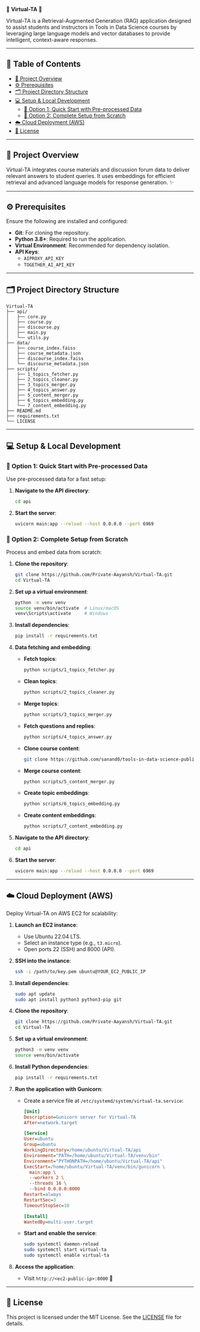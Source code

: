 🤖 **Virtual-TA** 🤖

Virtual-TA is a Retrieval-Augmented Generation (RAG) application designed to assist students and instructors in Tools in Data Science courses by leveraging large language models and vector databases to provide intelligent, context-aware responses.

---

## 📑 Table of Contents

- [📘 Project Overview](#project-overview)
- [⚙️ Prerequisites](#prerequisites)
- [🗂️ Project Directory Structure](#project-directory-structure)
- [💻 Setup & Local Development](#setup--local-development)
  - [🚀 Option 1: Quick Start with Pre-processed Data](#option-1-quick-start-with-pre-processed-data)
  - [🔧 Option 2: Complete Setup from Scratch](#option-2-complete-setup-from-scratch)
- [☁️ Cloud Deployment (AWS)](#cloud-deployment-aws)
- [📄 License](#license)

---

## 📘 Project Overview

Virtual-TA integrates course materials and discussion forum data to deliver relevant answers to student queries. It uses embeddings for efficient retrieval and advanced language models for response generation. ✨

---

## ⚙️ Prerequisites

Ensure the following are installed and configured:

- **Git**: For cloning the repository.
- **Python 3.8+**: Required to run the application.
- **Virtual Environment**: Recommended for dependency isolation.
- **API Keys**:
  - `AIPROXY_API_KEY`
  - `TOGETHER_AI_API_KEY`

---

## 🗂️ Project Directory Structure

```plaintext
Virtual-TA
├── api/
│   ├── core.py
│   ├── course.py
│   ├── discourse.py
│   ├── main.py
│   └── utils.py
├── data/
│   ├── course_index.faiss
│   ├── course_metadata.json
│   ├── discourse_index.faiss
│   └── discourse_metadata.json
├── scripts/
│   ├── 1_topics_fetcher.py
│   ├── 2_topics_cleaner.py
│   ├── 3_topics_merger.py
│   ├── 4_topics_answer.py
│   ├── 5_content_merger.py
│   ├── 6_topics_embedding.py
│   └── 7_content_embedding.py
├── README.md
├── requirements.txt
└── LICENSE
```

---

## 💻 Setup & Local Development

### 🚀 Option 1: Quick Start with Pre-processed Data

Use pre-processed data for a fast setup:

1. **Navigate to the API directory**:

   ```bash
   cd api
   ```

2. **Start the server**:

   ```bash
   uvicorn main:app --reload --host 0.0.0.0 --port 6969
   ```

### 🔧 Option 2: Complete Setup from Scratch

Process and embed data from scratch:

1. **Clone the repository**:

   ```bash
   git clone https://github.com/Private-Aayansh/Virtual-TA.git
   cd Virtual-TA
   ```

2. **Set up a virtual environment**:

   ```bash
   python -m venv venv
   source venv/bin/activate  # Linux/macOS
   venv\Scripts\activate     # Windows
   ```

3. **Install dependencies**:

   ```bash
   pip install -r requirements.txt
   ```

4. **Data fetching and embedding**:

   - **Fetch topics**:
     ```bash
     python scripts/1_topics_fetcher.py
     ```
   - **Clean topics**:
     ```bash
     python scripts/2_topics_cleaner.py
     ```
   - **Merge topics**:
     ```bash
     python scripts/3_topics_merger.py
     ```
   - **Fetch questions and replies**:
     ```bash
     python scripts/4_topics_answer.py
     ```
   - **Clone course content**:
     ```bash
     git clone https://github.com/sanand0/tools-in-data-science-public.git raw-data/cloned
     ```
   - **Merge course content**:
     ```bash
     python scripts/5_content_merger.py
     ```
   - **Create topic embeddings**:
     ```bash
     python scripts/6_topics_embedding.py
     ```
   - **Create content embeddings**:
     ```bash
     python scripts/7_content_embedding.py
     ```

5. **Navigate to the API directory**:

   ```bash
   cd api
   ```

6. **Start the server**:

   ```bash
   uvicorn main:app --reload --host 0.0.0.0 --port 6969
   ```

---

## ☁️ Cloud Deployment (AWS)

Deploy Virtual-TA on AWS EC2 for scalability:

1. **Launch an EC2 instance**:

   - Use Ubuntu 22.04 LTS.
   - Select an instance type (e.g., `t3.micro`).
   - Open ports 22 (SSH) and 8000 (API).

2. **SSH into the instance**:

   ```bash
   ssh -i /path/to/key.pem ubuntu@YOUR_EC2_PUBLIC_IP
   ```

3. **Install dependencies**:

   ```bash
   sudo apt update
   sudo apt install python3 python3-pip git
   ```

4. **Clone the repository**:

   ```bash
   git clone https://github.com/Private-Aayansh/Virtual-TA.git
   cd Virtual-TA
   ```

5. **Set up a virtual environment**:

   ```bash
   python3 -m venv venv
   source venv/bin/activate
   ```

6. **Install Python dependencies**:

   ```bash
   pip install -r requirements.txt
   ```

7. **Run the application with Gunicorn**:

   - Create a service file at `/etc/systemd/system/virtual-ta.service`:
     ```ini
     [Unit]
     Description=Gunicorn server for Virtual-TA
     After=network.target

     [Service]
     User=ubuntu
     Group=ubuntu
     WorkingDirectory=/home/ubuntu/Virtual-TA/api
     Environment="PATH=/home/ubuntu/Virtual-TA/venv/bin"
     Environment="PYTHONPATH=/home/ubuntu/Virtual-TA/api"
     ExecStart=/home/ubuntu/Virtual-TA/venv/bin/gunicorn \
       main:app \
       --workers 2 \
       --threads 16 \
       --bind 0.0.0.0:8000
     Restart=always
     RestartSec=3
     TimeoutStopSec=10

     [Install]
     WantedBy=multi-user.target
     ```
   - **Start and enable the service**:
     ```bash
     sudo systemctl daemon-reload
     sudo systemctl start virtual-ta
     sudo systemctl enable virtual-ta
     ```

8. **Access the application**:

   - Visit `http://<ec2-public-ip>:8000` 🚀

---

## 📄 License

This project is licensed under the MIT License. See the [LICENSE](LICENSE) file for details.
